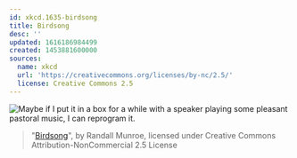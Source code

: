 ```yaml
---
id: xkcd.1635-birdsong
title: Birdsong
desc: ''
updated: 1616186984499
created: 1453881600000
sources:
  name: xkcd
  url: 'https://creativecommons.org/licenses/by-nc/2.5/'
  license: Creative Commons 2.5
---
```

![Maybe if I put it in a box for a while with a speaker playing some pleasant pastoral music, I can reprogram it.](https://imgs.xkcd.com/comics/birdsong.png)
> "[Birdsong](https://xkcd.com/1635/)", by Randall Munroe, licensed under Creative Commons Attribution-NonCommercial 2.5 License

